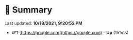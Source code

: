 # 📖 Summary
Last updated: **10/18/2021, 9:20:52 PM**

- `GET` [https://google.com](https://google.com) - **Up** (151ms)
